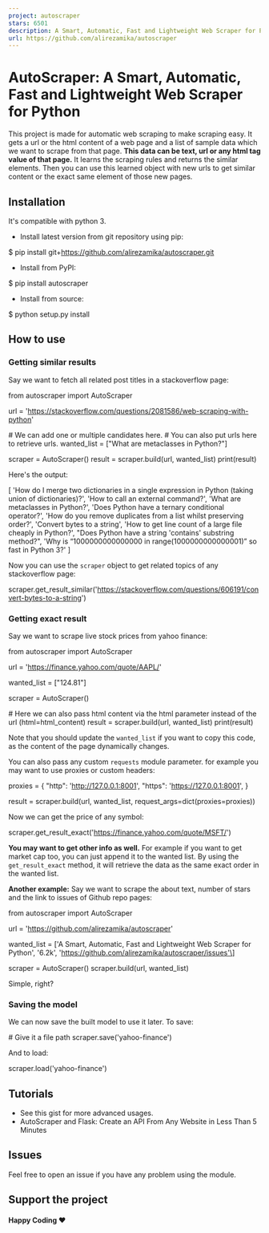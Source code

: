 ```yaml
---
project: autoscraper
stars: 6501
description: A Smart, Automatic, Fast and Lightweight Web Scraper for Python
url: https://github.com/alirezamika/autoscraper
---
```


AutoScraper: A Smart, Automatic, Fast and Lightweight Web Scraper for Python
============================================================================

This project is made for automatic web scraping to make scraping easy. It gets a url or the html content of a web page and a list of sample data which we want to scrape from that page. **This data can be text, url or any html tag value of that page.** It learns the scraping rules and returns the similar elements. Then you can use this learned object with new urls to get similar content or the exact same element of those new pages.

Installation
------------

It's compatible with python 3.

-   Install latest version from git repository using pip:

$ pip install git+https://github.com/alirezamika/autoscraper.git

-   Install from PyPI:

$ pip install autoscraper

-   Install from source:

$ python setup.py install

How to use
----------

### Getting similar results

Say we want to fetch all related post titles in a stackoverflow page:

from autoscraper import AutoScraper

url \= 'https://stackoverflow.com/questions/2081586/web-scraping-with-python'

\# We can add one or multiple candidates here.
\# You can also put urls here to retrieve urls.
wanted\_list \= \["What are metaclasses in Python?"\]

scraper \= AutoScraper()
result \= scraper.build(url, wanted\_list)
print(result)

Here's the output:

\[
    'How do I merge two dictionaries in a single expression in Python (taking union of dictionaries)?', 
    'How to call an external command?', 
    'What are metaclasses in Python?', 
    'Does Python have a ternary conditional operator?', 
    'How do you remove duplicates from a list whilst preserving order?', 
    'Convert bytes to a string', 
    'How to get line count of a large file cheaply in Python?', 
    "Does Python have a string 'contains' substring method?", 
    'Why is “1000000000000000 in range(1000000000000001)” so fast in Python 3?'
\]

Now you can use the `scraper` object to get related topics of any stackoverflow page:

scraper.get\_result\_similar('https://stackoverflow.com/questions/606191/convert-bytes-to-a-string')

### Getting exact result

Say we want to scrape live stock prices from yahoo finance:

from autoscraper import AutoScraper

url \= 'https://finance.yahoo.com/quote/AAPL/'

wanted\_list \= \["124.81"\]

scraper \= AutoScraper()

\# Here we can also pass html content via the html parameter instead of the url (html=html\_content)
result \= scraper.build(url, wanted\_list)
print(result)

Note that you should update the `wanted_list` if you want to copy this code, as the content of the page dynamically changes.

You can also pass any custom `requests` module parameter. for example you may want to use proxies or custom headers:

proxies \= {
    "http": 'http://127.0.0.1:8001',
    "https": 'https://127.0.0.1:8001',
}

result \= scraper.build(url, wanted\_list, request\_args\=dict(proxies\=proxies))

Now we can get the price of any symbol:

scraper.get\_result\_exact('https://finance.yahoo.com/quote/MSFT/')

**You may want to get other info as well.** For example if you want to get market cap too, you can just append it to the wanted list. By using the `get_result_exact` method, it will retrieve the data as the same exact order in the wanted list.

**Another example:** Say we want to scrape the about text, number of stars and the link to issues of Github repo pages:

from autoscraper import AutoScraper

url \= 'https://github.com/alirezamika/autoscraper'

wanted\_list \= \['A Smart, Automatic, Fast and Lightweight Web Scraper for Python', '6.2k', 'https://github.com/alirezamika/autoscraper/issues'\]

scraper \= AutoScraper()
scraper.build(url, wanted\_list)

Simple, right?

### Saving the model

We can now save the built model to use it later. To save:

\# Give it a file path
scraper.save('yahoo-finance')

And to load:

scraper.load('yahoo-finance')

Tutorials
---------

-   See this gist for more advanced usages.
-   AutoScraper and Flask: Create an API From Any Website in Less Than 5 Minutes

Issues
------

Feel free to open an issue if you have any problem using the module.

Support the project
-------------------

#### Happy Coding ♥️
